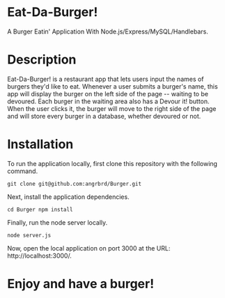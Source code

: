 # Eat-Da-Burger!

A Burger Eatin' Application With Node.js/Express/MySQL/Handlebars.

# Description
Eat-Da-Burger! is a restaurant app that lets users input the names of burgers they'd like to eat. Whenever a user submits a burger's name, this app will display the burger on the left side of the page -- waiting to be devoured. Each burger in the waiting area also has a Devour it! button. When the user clicks it, the burger will move to the right side of the page and will store every burger in a database, whether devoured or not.

# Installation

To run the application locally, first clone this repository with the following command.

`git clone git@github.com:angrbrd/Burger.git`

Next, install the application dependencies.

`cd Burger
npm install`

Finally, run the node server locally.

`node server.js`

Now, open the local application on port 3000 at the URL: http://localhost:3000/.

# Enjoy and have a burger!




